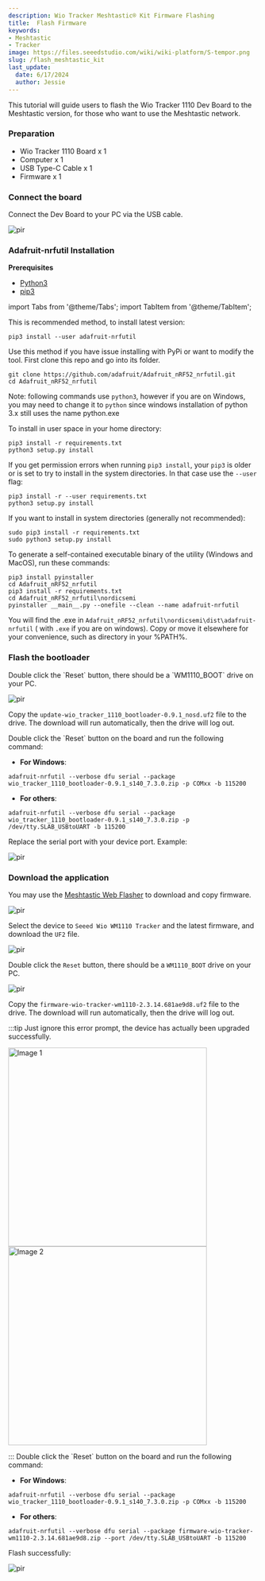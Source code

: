 ```yaml
---
description: Wio Tracker Meshtastic® Kit Firmware Flashing
title:  Flash Firmware
keywords:
- Meshtastic
- Tracker
image: https://files.seeedstudio.com/wiki/wiki-platform/S-tempor.png
slug: /flash_meshtastic_kit
last_update:
  date: 6/17/2024
  author: Jessie
---
```


This tutorial will guide users to flash the Wio Tracker 1110 Dev Board to the Meshtastic version, for those who want to use the Meshtastic network.



### Preparation

* Wio Tracker 1110 Board x 1
* Computer x 1
* USB Type-C Cable x 1
* Firmware x 1




### Connect the board

Connect the Dev Board to your PC via the USB cable.

<p style={{textAlign: 'center'}}><img src="https://files.seeedstudio.com/wiki/SenseCAP/Meshtastic/cable-connect.png" alt="pir" width={700} height="auto" /></p>

### Adafruit-nrfutil Installation

**Prerequisites**

- [Python3](https://www.python.org/downloads/)
- [pip3](https://pip.pypa.io/en/stable/installation/)

import Tabs from '@theme/Tabs';
import TabItem from '@theme/TabItem';

<Tabs>
<TabItem value="pypi" label="Installing from PyPI">

This is recommended method, to install latest version:

```
pip3 install --user adafruit-nrfutil
```


  
</TabItem>

<TabItem value="sou" label="Installing from Source">

Use this method if you have issue installing with PyPi or want to modify the tool. First clone this repo and go into its folder.

```
git clone https://github.com/adafruit/Adafruit_nRF52_nrfutil.git
cd Adafruit_nRF52_nrfutil
```

Note: following commands use `python3`, however if you are on Windows, you may need to change it to `python` since windows installation of python 3.x still uses the name python.exe

To install in user space in your home directory:

```
pip3 install -r requirements.txt
python3 setup.py install
```

If you get permission errors when running `pip3 install`, your `pip3` is older
or is set to try to install in the system directories. In that case use the
`--user` flag:

```
pip3 install -r --user requirements.txt
python3 setup.py install
```

If you want to install in system directories (generally not recommended):
```
sudo pip3 install -r requirements.txt
sudo python3 setup.py install
```


To generate a self-contained executable binary of the utility (Windows and MacOS), run these commands:

```
pip3 install pyinstaller
cd Adafruit_nRF52_nrfutil
pip3 install -r requirements.txt
cd Adafruit_nRF52_nrfutil\nordicsemi
pyinstaller __main__.py --onefile --clean --name adafruit-nrfutil
```
You will find the .exe in `Adafruit_nRF52_nrfutil\nordicsemi\dist\adafruit-nrfutil` ( with `.exe` if you are on windows).
Copy or move it elsewhere for your convenience, such as directory in your %PATH%.


</TabItem>
</Tabs>




### Flash the bootloader

<Tabs>
<TabItem value="uf2" label="UF2">
Double click the `Reset` button, there should be a `WM1110_BOOT` drive on your PC.

<p style={{textAlign: 'center'}}><img src="https://files.seeedstudio.com/wiki/SenseCAP/Meshtastic/wm1110-boot.png" alt="pir" width={600} height="auto" /></p>

Copy the `update-wio_tracker_1110_bootloader-0.9.1_nosd.uf2` file to the drive. The download will run automatically, then the drive will log out.

</TabItem>
<TabItem value="serial" label="Serial">
Double click the `Reset` button on the board and run the following command:

* **For Windows**: 
```
adafruit-nrfutil --verbose dfu serial --package wio_tracker_1110_bootloader-0.9.1_s140_7.3.0.zip -p COMxx -b 115200
```

* **For others**: 
```
adafruit-nrfutil --verbose dfu serial --package wio_tracker_1110_bootloader-0.9.1_s140_7.3.0.zip -p /dev/tty.SLAB_USBtoUART -b 115200
```

Replace the serial port with your device port. Example:
<p style={{textAlign: 'center'}}><img src="https://files.seeedstudio.com/wiki/SenseCAP/Meshtastic/usb-port.png" alt="pir" width={600} height="auto" /></p>
</TabItem>
</Tabs>

### Download the application

You may use the [Meshtastic Web Flasher](https://flasher.meshtastic.org/) to download and copy firmware.

<p style={{textAlign: 'center'}}><img src="https://files.seeedstudio.com/wiki/SenseCAP/Meshtastic/flasher.png" alt="pir" width={800} height="auto" /></p>

Select the device to `Seeed Wio WM1110 Tracker` and the latest firmware, and download the `UF2` file.

<p style={{textAlign: 'center'}}><img src="https://files.seeedstudio.com/wiki/SenseCAP/Meshtastic/download-uf2.png" alt="pir" width={800} height="auto" /></p>

<Tabs>
<TabItem value="uf2" label="UF2">

Double click the `Reset` button, there should be a `WM1110_BOOT` drive on your PC.

<p style={{textAlign: 'center'}}><img src="https://files.seeedstudio.com/wiki/SenseCAP/Meshtastic/wm1110-boot.png" alt="pir" width={600} height="auto" /></p>

Copy the `firmware-wio-tracker-wm1110-2.3.14.681ae9d8.uf2` file to the drive. The download will run automatically, then the drive will log out.

:::tip
Just ignore this error prompt, the device has actually been upgraded successfully.
<p style={{ display: 'flex', justifyContent: 'center' }}>
  <img src="https://files.seeedstudio.com/wiki/SenseCAP/Meshtastic/error-prompt.png" alt="Image 1" width="400" height="auto" style={{ marginRight: '10px' }} />
  <img src="https://files.seeedstudio.com/wiki/SenseCAP/Meshtastic/error-prompt.png" alt="Image 2" width="400" height="auto" style={{ marginLeft: '10px' }} />
</p>
:::

</TabItem>

<TabItem value="serial" label="Serial">
Double click the `Reset` button on the board and run the following command:

* **For Windows**: 

```
adafruit-nrfutil --verbose dfu serial --package wio_tracker_1110_bootloader-0.9.1_s140_7.3.0.zip -p COMxx -b 115200
```

* **For others**:

```
adafruit-nrfutil --verbose dfu serial --package firmware-wio-tracker-wm1110-2.3.14.681ae9d8.zip --port /dev/tty.SLAB_USBtoUART -b 115200
```

Flash successfully:

<p style={{textAlign: 'center'}}><img src="https://files.seeedstudio.com/wiki/SenseCAP/Meshtastic/mesh-flash-done.png" alt="pir" width={800} height="auto" /></p>
  
</TabItem>
</Tabs>
